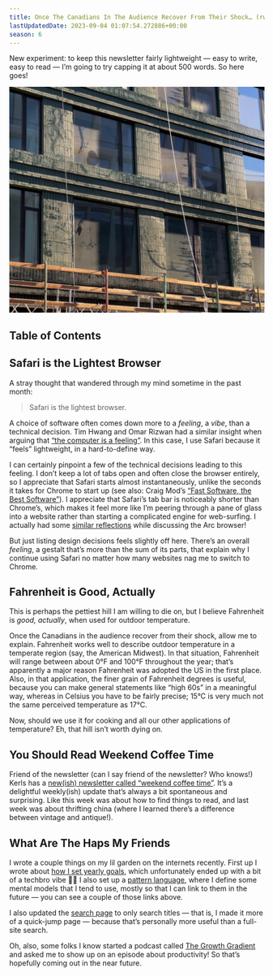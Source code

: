 ```yaml
---
title: Once The Canadians In The Audience Recover From Their Shock… (rwblog S6E9)
lastUpdatedDate: 2023-09-04 01:07:54.272886+00:00
season: 6
---
```


New experiment: to keep this newsletter fairly lightweight — easy to write, easy to read — I’m going to try capping it at about 500 words. So here goes!

![The facade of a new building under construction in Mission Bay](../../assets/newsletters/mission_rock.webp)

## Table of Contents

## Safari is the Lightest Browser

A stray thought that wandered through my mind sometime in the past month:

> Safari is the lightest browser.

A choice of software often comes down more to a _feeling_, a _vibe_, than a technical decision. Tim Hwang and Omar Rizwan had a similar insight when arguing that [“the computer is a feeling”](https://github.com/timhwang/nyrc/blob/main/NYRC%201%20-%20The%20Computer%20is%20a%20Feeling.md). In this case, I use Safari because it “feels” lightweight, in a hard-to-define way.

I can certainly pinpoint a few of the technical decisions leading to this feeling. I don’t keep a lot of tabs open and often close the browser entirely, so I appreciate that Safari starts almost instantaneously, unlike the seconds it takes for Chrome to start up (see also: Craig Mod’s [“Fast Software, the Best Software”](https://craigmod.com/essays/fast_software/)). I appreciate that Safari’s tab bar is noticeably shorter than Chrome’s, which makes it feel more like I’m peering through a pane of glass into a website rather than starting a complicated engine for web-surfing. I actually had some [similar reflections](https://buttondown.email/rwblickhan/archive/you-might-not-think-you-need-a-milk-frother/) while discussing the Arc browser!

But just listing design decisions feels slightly off here. There’s an overall _feeling_, a gestalt that’s more than the sum of its parts, that explain why I continue using Safari no matter how many websites nag me to switch to Chrome.

## Fahrenheit is Good, Actually

This is perhaps the pettiest hill I am willing to die on, but I believe Fahrenheit is _good, actually_, when used for outdoor temperature.

Once the Canadians in the audience recover from their shock, allow me to explain. Fahrenheit works well to describe outdoor temperature in a temperate region (say, the American Midwest). In that situation, Fahrenheit will range between about 0°F and 100°F throughout the year; that’s apparently a major reason Fahrenheit was adopted the US in the first place. Also, in that application, the finer grain of Fahrenheit degrees is useful, because you can make general statements like “high 60s” in a meaningful way, whereas in Celsius you have to be fairly precise; 15°C is very much not the same perceived temperature as 17°C.

Now, should we use it for cooking and all our other applications of temperature? Eh, that hill isn’t worth dying on.

## You Should Read Weekend Coffee Time

Friend of the newsletter (can I say friend of the newsletter? Who knows!) Kerls has a [new(ish) newsletter called “weekend coffee time”](https://weekendcoffeetime.substack.com). It’s a delightful weekly(ish) update that’s always a bit spontaneous and surprising. Like this week was about how to find things to read, and last week was about thrifting china (where I learned there’s a difference between vintage and antique!).

## What Are The Haps My Friends

I wrote a couple things on my lil garden on the internets recently. First up I wrote about [how I set yearly goals](https://rwblickhan.org/essays/yearly-goals/), which unfortunately ended up with a bit of a techbro vibe 🤷‍♀️ I also set up a [pattern language](https://rwblickhan.org/misc/pattern-language/), where I define some mental models that I tend to use, mostly so that I can link to them in the future — you can see a couple of those links above.

I also updated the [search page](https://rwblickhan.org/search/) to only search titles — that is, I made it more of a quick-jump page — because that’s personally more useful than a full-site search.

Oh, also, some folks I know started a podcast called [The Growth Gradient](https://open.spotify.com/show/7ADTUMcMgPYCsVizP1CfSx?si=oVJpCjBEQaq1IP1ST8Wq_Q&nd=1) and asked me to show up on an episode about productivity! So that’s hopefully coming out in the near future.